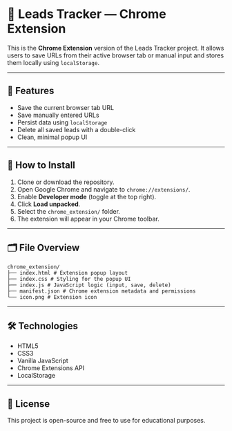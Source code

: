 # 🧩 Leads Tracker — Chrome Extension

This is the **Chrome Extension** version of the Leads Tracker project. It allows users to save URLs from their active browser tab or manual input and stores them locally using `localStorage`.

---

## 📌 Features

- Save the current browser tab URL
- Save manually entered URLs
- Persist data using `localStorage`
- Delete all saved leads with a double-click
- Clean, minimal popup UI

---

## 🚀 How to Install

1. Clone or download the repository.
2. Open Google Chrome and navigate to `chrome://extensions/`.
3. Enable **Developer mode** (toggle at the top right).
4. Click **Load unpacked**.
5. Select the `chrome_extension/` folder.
6. The extension will appear in your Chrome toolbar.

---

## 🗂️ File Overview
```
chrome_extension/
├── index.html # Extension popup layout
├── index.css # Styling for the popup UI
├── index.js # JavaScript logic (input, save, delete)
├── manifest.json # Chrome extension metadata and permissions
└── icon.png # Extension icon
```

---

## 🛠️ Technologies

- HTML5
- CSS3
- Vanilla JavaScript
- Chrome Extensions API
- LocalStorage

---

## 📎 License

This project is open-source and free to use for educational purposes.
